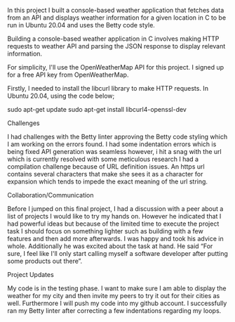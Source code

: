 In this project I built a console-based weather application that fetches data from an API and displays weather information 
for a given location in C to be run in Ubuntu 20.04 and uses the Betty code style.

Building a console-based weather application in C involves making HTTP requests to weather API and parsing the JSON response to display relevant information.

For simplicity, I'll use the OpenWeatherMap API for this project. I signed up for a free API key from OpenWeatherMap.

Firstly, l needed to install the libcurl library to make HTTP requests. In Ubuntu 20.04, using the code below;

sudo apt-get update
sudo apt-get install libcurl4-openssl-dev

Challenges

I had challenges with the Betty linter approving the Betty code styling which I am working on the errors found.
I had some indentation errors which is being fixed
API generation was seamless however, i hit a snag with the url which is currently resolved with some meticulous research
I had a compilation challenge because of URL definition issues. 
An https url contains several characters that make she sees it as a character for expansion which tends to impede the exact meaning of the url string. 


Collaboration/Communication

Before I jumped on this final project, I had a discussion with a peer about a list of projects I would like to try my hands on. 
However he indicated that I had powerful ideas but because of the limited time to execute the project task I should focus on something lighter such as building 
with a few features and then add more afterwards. I was happy and took his advice in whole. 
Additionally he was excited about the task at hand. He said “For sure, I feel like I'll only start calling myself a software developer after putting some products out there”. 


Project Updates

My code is in the testing phase. I want to make sure I am able to display the weather for my city and then invite my peers to try it out for their cities as well. 
Furthermore I will push my code into my github account.
I successfully ran my Betty linter after correcting a few indentations regarding my loops.

